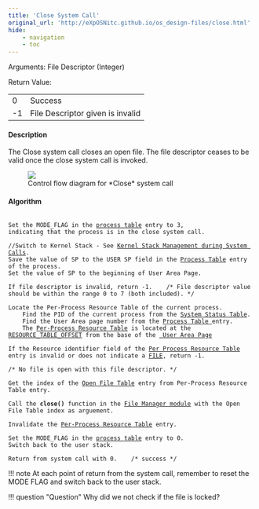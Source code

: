```yaml
---
title: 'Close System Call'
original_url: 'http://eXpOSNitc.github.io/os_design-files/close.html'
hide:
    - navigation
    - toc
---
```



Arguments: File Descriptor (Integer) 

Return Value:

|     |                                  |
| --- | -------------------------------- |
| 0   | Success                          |
| -1  | File Descriptor given is invalid |


#### Description 
The Close system call closes an open file. The file descriptor ceases to be valid once the close system call is invoked. 

<figure>
<img src="../../assets/img/roadmap/close.png">
<figcaption>Control flow diagram for *Close* system call</figcaption>
</figure>
  
  

#### Algorithm
<pre><code>
Set the MODE_FLAG in the <a href="../../os-design/process-table/">process table</a> entry to 3, 
indicating that the process is in the close system call.

//Switch to Kernel Stack - See <a href="../../os-design/stack-smcall/">Kernel Stack Management during System Calls</a>. 
Save the value of SP to the USER SP field in the <a href="../../os-design/process-table/">Process Table</a> entry of the process.
Set the value of SP to the beginning of User Area Page.

If file descriptor is invalid, return -1. &nbsp;&nbsp; /* File descriptor value should be within the range 0 to 7 (both included). */

Locate the Per-Process Resource Table of the current process.
	Find the PID of the current process from the <a href="../../os-design/mem-ds/#system-status-table" target="_blank">System Status Table</a>.
	Find the User Area page number from the <a href="../../os-design/process-table/#per-process-resource-table" target="_blank">Process Table </a>entry.
	The <a href="../../os-design/process-table/#per-process-resource-table">Per-Process Resource Table</a> is located at the  <a href="../../support-tools/constants/" target="_blank">RESOURCE_TABLE_OFFSET</a> from the base of the <a href="../../os-design/process-table/#user-area" target="_blank"> User Area Page</a>

If the Resource identifier field of the <a href="../../os-design/process-table/#per-process-resource-table" target="_blank">Per Process Resource Table</a> entry is invalid or does not indicate a <a href="../../support-tools/constants/" target="_blank">FILE</a>, return -1.   

/* No file is open with this file descriptor. */

Get the index of the <a href="../../os-design/mem-ds/#open-file-table" target="_blank">Open File Table</a> entry from Per-Process Resource Table entry.

Call the <b>close()</b> function in the <a href="../../modules/module-03/">File Manager module</a> with the Open File Table index as arguement.

Invalidate the <a href="../../os-design/process-table/#per-process-resource-table" target="_blank">Per-Process Resource Table</a> entry.

Set the MODE_FLAG in the <a href="../../os-design/process-table/">process table</a> entry to 0.
Switch back to the user stack.

Return from system call with 0. &nbsp;&nbsp; /* success */
</code></pre>

!!! note
	At each point of return from the system call, remember to reset the MODE FLAG and switch back to the user stack.
  
!!! question "Question"
	Why did we not check if the file is locked?












































